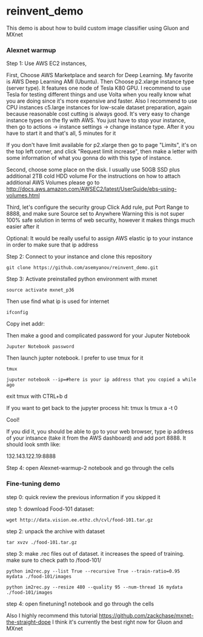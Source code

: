 # reinvent_demo

This demo is about how to build custom image classifier using Gluon and MXnet



### Alexnet warmup

Step 1: Use AWS EC2 instances, 

First, Choose AWS Marketplace and search for Deep Learning. My favorite is AWS Deep Learning AMI (Ubuntu).
Then Choose p2.xlarge instance type (server type).  It features one node of Tesla K80 GPU. I recommend to use Tesla for testing different things and use Volta when you really know what you are doing since it's more expensive and faster.
Also I recommend to use CPU instances c5.large instances for low-scale dataset preparation, again because reasonable cost cutting is always good.
It's very easy to change instance types on the fly with AWS. You just have to stop your instance, then go to actions -> instance settings -> change instance type. After it you have to start it and that's all, 5 minutes for it

If you don't have limit available for p2.xlarge then go to page "Limits", it's on the top left corner, and click "Request limit increase", then make a letter with some information of what you gonna do with this type of instance. 

Second, choose some place on the disk. I usually use 50GB SSD plus additional 2TB cold HDD volume
For the instructions on how to attach additional AWS Volumes please go to 
http://docs.aws.amazon.com/AWSEC2/latest/UserGuide/ebs-using-volumes.html

Third, let's configure the security group
Click Add rule, put Port Range to 8888, and make sure Source set to Anywhere
Warning this is not super 100% safe solution in terms of web security, however it makes things much easier after it

Optional:
It would be really useful to assign AWS elastic ip to your instance in order to make sure that ip address


Step 2: Connect to your instance and clone this repository

`git clone https://github.com/asemyanov/reinvent_demo.git`




Step 3:
Activate preinstalled python environment with mxnet

`source activate mxnet_p36`

Then use find what ip is used for internet

`ifconfig`

Copy inet addr:

Then make a good and complicated password for your Juputer Notebook

`Juputer Notebook password`

Then launch jupter notebook. I prefer to use tmux for it

`tmux`

`juputer notebook --ip=#here is your ip address that you copied a while ago`

exit tmux with CTRL+b  d

If you want to get back to the jupyter process hit:
tmux ls
tmux a -t 0

Cool!

If you did it, you should be able to go to your web browser, type ip address of your intsance (take it from the AWS dashboard)
and add port 8888. 
It should look smth like:

132.143.122.19:8888



Step 4: open Alexnet-warmup-2 notebook and go through the cells


### Fine-tuning demo

step 0: quick review the previous information if you skipped it

step 1: download Food-101 dataset:

`wget http://data.vision.ee.ethz.ch/cvl/food-101.tar.gz`

step 2: unpack the archive with dataset

`tar xvzv ./food-101.tar.gz`

step 3: make .rec files out of dataset. it increases the speed of training. make sure to check path to /food-101/

`python im2rec.py --list True --recursive True --train-ratio=0.95 mydata ./food-101/images `

`python im2rec.py --resize 480 --quality 95 --num-thread 16 mydata ./food-101/images `

step 4: open finetuning1 notebook and go through the cells





Also I highly recommend this tutorial 
https://github.com/zackchase/mxnet-the-straight-dope
I think it's currently the best right now for Gluon and MXnet

